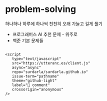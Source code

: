 # problem-solving

하나하나 하루에 하나씩 천천히 오래 가늘고 길게 풀기

- 프로그래머스 AI 추천 문제 - 위주로
- 백준 기본 문제들

```{tableofcontents}
```

```{raw} html
<script
   type="text/javascript"
   src="https://utteranc.es/client.js"
   async="async"
   repo="surdarla/surdarla.github.io"
   issue-term="pathname"
   theme="github-light"
   label="💬 comment"
   crossorigin="anonymous"
/>
```